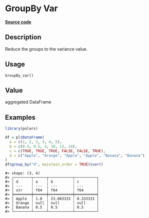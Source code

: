 

# GroupBy Var

[**Source code**](https://github.com/pola-rs/r-polars/tree/main/R/group_by.R#L224)

## Description

Reduce the groups to the variance value.

## Usage

<pre><code class='language-R'>GroupBy_var()
</code></pre>

## Value

aggregated DataFrame

## Examples

``` r
library(polars)

df = pl$DataFrame(
  a = c(1, 2, 2, 3, 4, 5),
  b = c(0.5, 0.5, 4, 10, 13, 14),
  c = c(TRUE, TRUE, TRUE, FALSE, FALSE, TRUE),
  d = c("Apple", "Orange", "Apple", "Apple", "Banana", "Banana")
)
df$group_by("d", maintain_order = TRUE)$var()
```

    #> shape: (3, 4)
    #> ┌────────┬──────┬───────────┬──────────┐
    #> │ d      ┆ a    ┆ b         ┆ c        │
    #> │ ---    ┆ ---  ┆ ---       ┆ ---      │
    #> │ str    ┆ f64  ┆ f64       ┆ f64      │
    #> ╞════════╪══════╪═══════════╪══════════╡
    #> │ Apple  ┆ 1.0  ┆ 23.083333 ┆ 0.333333 │
    #> │ Orange ┆ null ┆ null      ┆ null     │
    #> │ Banana ┆ 0.5  ┆ 0.5       ┆ 0.5      │
    #> └────────┴──────┴───────────┴──────────┘
